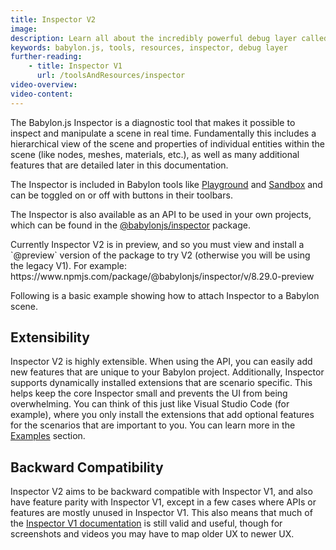 ```yaml
---
title: Inspector V2
image:
description: Learn all about the incredibly powerful debug layer called "The Inspector" in Babylon.js.
keywords: babylon.js, tools, resources, inspector, debug layer
further-reading:
    - title: Inspector V1
      url: /toolsAndResources/inspector
video-overview:
video-content:
---
```


The Babylon.js Inspector is a diagnostic tool that makes it possible to inspect and manipulate a scene in real time. Fundamentally this includes a hierarchical view of the scene and properties of individual entities within the scene (like nodes, meshes, materials, etc.), as well as many additional features that are detailed later in this documentation.

The Inspector is included in Babylon tools like [Playground](/toolsAndResources/thePlayground) and [Sandbox](/toolsAndResources/sandbox) and can be toggled on or off with buttons in their toolbars.

The Inspector is also available as an API to be used in your own projects, which can be found in the [@babylonjs/inspector](https://www.npmjs.com/package/@babylonjs/inspector) package.

<Alert severity="warning">
Currently Inspector V2 is in preview, and so you must view and install a `@preview` version of the package to try V2 (otherwise you will be using the legacy V1). For example: https://www.npmjs.com/package/@babylonjs/inspector/v/8.29.0-preview
</Alert>

Following is a basic example showing how to attach Inspector to a Babylon scene.

<CodeSandbox id="msdvk8" title="Inspector V2 - Intro" height="600px" />

## Extensibility

Inspector V2 is highly extensible. When using the API, you can easily add new features that are unique to your Babylon project. Additionally, Inspector supports dynamically installed extensions that are scenario specific. This helps keep the core Inspector small and prevents the UI from being overwhelming. You can think of this just like Visual Studio Code (for example), where you only install the extensions that add optional features for the scenarios that are important to you. You can learn more in the [Examples](/toolsAndResources/inspectorv2/examples) section.

## Backward Compatibility

Inspector V2 aims to be backward compatible with Inspector V1, and also have feature parity with Inspector V1, except in a few cases where APIs or features are mostly unused in Inspector V1. This also means that much of the [Inspector V1 documentation](/toolsAndResources/inspector) is still valid and useful, though for screenshots and videos you may have to map older UX to newer UX.
